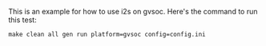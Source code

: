 This is an example for how to use i2s on gvsoc.
Here's the command to run this test:

~~~~shell
make clean all gen run platform=gvsoc config=config.ini
~~~~
